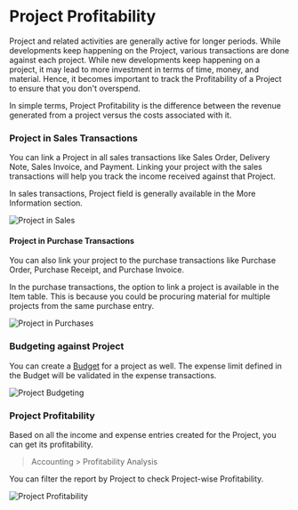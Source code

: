 <!-- add-breadcrumbs -->
# Project Profitability

Project and related activities are generally active for longer periods. While developments keep happening on the Project, various transactions are done against each project. While new developments keep happening on a project, it may lead to more investment in terms of time, money, and material. Hence, it becomes important to track the Profitability of a Project to ensure that you don't overspend.

In simple terms, Project Profitability is the difference between the revenue generated from a project versus the costs associated with it.

### Project in Sales Transactions

You can link a Project in all sales transactions like Sales Order, Delivery Note, Sales Invoice, and Payment. Linking your project with the sales transactions will help you track the income received against that Project.

In sales transactions, Project field is generally available in the More Information section.

<img class="screenshot" alt="Project in Sales" src="{{docs_base_url}}/assets/img/project/projects-sales-order.png">

#### Project in Purchase Transactions

You can also link your project to the purchase transactions like Purchase Order, Purchase Receipt, and Purchase Invoice.

In the purchase transactions, the option to link a project is available in the Item table. This is because you could be procuring material for multiple projects from the same purchase entry.

<img class="screenshot" alt="Project in Purchases" src="{{docs_base_url}}/assets/img/project/projects-purchase-order.png">

### Budgeting against Project

You can create a [Budget](/docs/user/manual/en/accounts/budgeting) for a project as well. The expense limit defined in the Budget will be validated in the expense transactions.

<img class="screenshot" alt="Project Budgeting" src="{{docs_base_url}}/assets/img/project/project-budgeting.png">

### Project Profitability

Based on all the income and expense entries created for the Project, you can get its profitability.

> Accounting > Profitability Analysis

You can filter the report by Project to check Project-wise Profitability.

<img class="screenshot" alt="Project Profitability" src="{{docs_base_url}}/assets/img/project/projects-profitability.png">